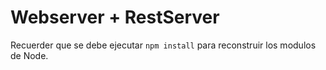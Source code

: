 # Webserver + RestServer

Recuerder que se debe ejecutar ```npm install``` para reconstruir los modulos de Node.

